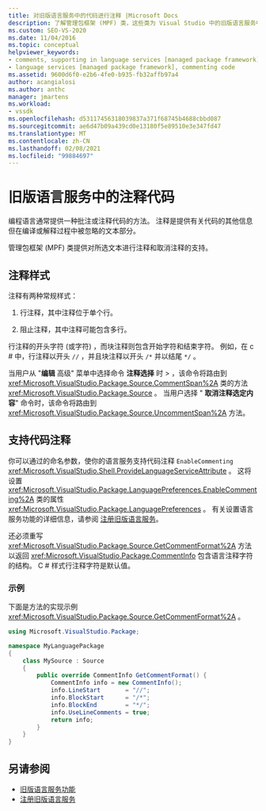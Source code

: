 ```yaml
---
title: 对旧版语言服务中的代码进行注释 |Microsoft Docs
description: 了解管理包框架 (MPF) 类，这些类为 Visual Studio 中的旧版语言服务中的代码注释提供支持。
ms.custom: SEO-VS-2020
ms.date: 11/04/2016
ms.topic: conceptual
helpviewer_keywords:
- comments, supporting in language services [managed package framework]
- language services [managed package framework], commenting code
ms.assetid: 9600d6f0-e2b6-4fe0-b935-fb32affb97a4
author: acangialosi
ms.author: anthc
manager: jmartens
ms.workload:
- vssdk
ms.openlocfilehash: d53117456318039837a371f68745b4688cbbd087
ms.sourcegitcommit: ae6d47b09a439cd0e13180f5e89510e3e347fd47
ms.translationtype: MT
ms.contentlocale: zh-CN
ms.lasthandoff: 02/08/2021
ms.locfileid: "99884697"
---
```

# <a name="comment-code-in-a-legacy-language-service"></a>旧版语言服务中的注释代码
编程语言通常提供一种批注或注释代码的方法。 注释是提供有关代码的其他信息但在编译或解释过程中被忽略的文本部分。

 管理包框架 (MPF) 类提供对所选文本进行注释和取消注释的支持。

## <a name="comment-styles"></a>注释样式
注释有两种常规样式：

1. 行注释，其中注释位于单个行。

2. 阻止注释，其中注释可能包含多行。

行注释的开头字符 (或字符) ，而块注释则包含开始字符和结束字符。 例如，在 c # 中，行注释以开头 `//` ，并且块注释以开头 `/*` 并以结尾 `*/` 。

当用户从 "**编辑** 高级" 菜单中选择命令 **注释选择** 时  >   ，该命令将路由到 <xref:Microsoft.VisualStudio.Package.Source.CommentSpan%2A> 类的方法 <xref:Microsoft.VisualStudio.Package.Source> 。 当用户选择 " **取消注释选定内容**" 命令时，该命令将路由到 <xref:Microsoft.VisualStudio.Package.Source.UncommentSpan%2A> 方法。

## <a name="support-code-comments"></a>支持代码注释
 你可以通过的命名参数，使你的语言服务支持代码注释 `EnableCommenting` <xref:Microsoft.VisualStudio.Shell.ProvideLanguageServiceAttribute> 。 这将设置 <xref:Microsoft.VisualStudio.Package.LanguagePreferences.EnableCommenting%2A> 类的属性 <xref:Microsoft.VisualStudio.Package.LanguagePreferences> 。 有关设置语言服务功能的详细信息，请参阅 [注册旧版语言服务](../../extensibility/internals/registering-a-legacy-language-service1.md)。

 还必须重写 <xref:Microsoft.VisualStudio.Package.Source.GetCommentFormat%2A> 方法以返回 <xref:Microsoft.VisualStudio.Package.CommentInfo> 包含语言注释字符的结构。 C # 样式行注释字符是默认值。

### <a name="example"></a>示例
 下面是方法的实现示例 <xref:Microsoft.VisualStudio.Package.Source.GetCommentFormat%2A> 。

```csharp
using Microsoft.VisualStudio.Package;

namespace MyLanguagePackage
{
    class MySource : Source
    {
        public override CommentInfo GetCommentFormat() {
            CommentInfo info = new CommentInfo();
            info.LineStart       = "//";
            info.BlockStart      = "/*";
            info.BlockEnd        = "*/";
            info.UseLineComments = true;
            return info;
        }
    }
}
```

## <a name="see-also"></a>另请参阅
- [旧版语言服务功能](../../extensibility/internals/legacy-language-service-features1.md)
- [注册旧版语言服务](../../extensibility/internals/registering-a-legacy-language-service1.md)
